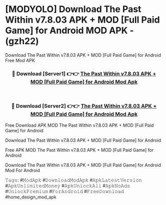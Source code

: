 # [MODYOLO] Download The Past Within v7.8.03 APK + MOD [Full Paid Game] for Android MOD APK - (gzh22)
Download The Past Within v7.8.03 APK + MOD [Full Paid Game] for Android Free Mod APK

<div align="center">
<h3>🔴 Download [Server1] 👉👉 <a href="https://apk-comot.site?title=The_Past_Within_v7.8.03_APK_+_MOD_[Full_Paid_Game]_for_Android">The Past Within v7.8.03 APK + MOD [Full Paid Game] for Android Mod Apk</a></h3><br>

<h3>🔴 Download [Server2] 👉👉 <a href="https://apk-comot.site?title=The_Past_Within_v7.8.03_APK_+_MOD_[Full_Paid_Game]_for_Android">The Past Within v7.8.03 APK + MOD [Full Paid Game] for Android Mod Apk</a></h3>
</div>


Free Download APK MOD The Past Within v7.8.03 APK + MOD [Full Paid Game] for Android

Download The Past Within v7.8.03 APK + MOD [Full Paid Game] for Android 

Free APK MOD The Past Within v7.8.03 APK + MOD [Full Paid Game] for Android 

Download The Past Within v7.8.03 APK + MOD [Full Paid Game] for Android Mod For Android

𝚃𝚊𝚐𝚜: #𝙼𝚘𝚍𝙰𝚙𝚔 #𝙳𝚘𝚠𝚗𝚕𝚘𝚊𝚍𝙼𝚘𝚍𝙰𝚙𝚔 #𝙰𝚙𝚔𝙻𝚊𝚝𝚎𝚜𝚝𝚅𝚎𝚛𝚜𝚒𝚘𝚗 #𝙰𝚙𝚔𝚄𝚗𝚕𝚒𝚖𝚒𝚝𝚎𝚍𝙼𝚘𝚗𝚎𝚢 #𝙰𝚙𝚔𝚄𝚗𝚕𝚘𝚌𝚔𝙰𝚕𝚕 #𝙰𝚙𝚔𝙽𝚘𝙰𝚍𝚜 #𝚄𝚗𝚕𝚘𝚌𝚔𝙿𝚛𝚎𝚖𝚒𝚞𝚖 #𝙵𝚘𝚛𝙰𝚗𝚍𝚛𝚘𝚒𝚍 #𝙵𝚛𝚎𝚎𝙳𝚘𝚠𝚗𝚕𝚘𝚊𝚍 #home_design_mod_apk